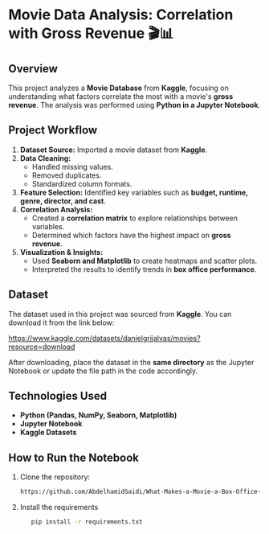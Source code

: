 # Movie Data Analysis: Correlation with Gross Revenue 🎬📊  

## Overview  
This project analyzes a **Movie Database** from **Kaggle**, focusing on understanding what factors correlate the most with a movie's **gross revenue**. The analysis was performed using **Python in a Jupyter Notebook**.  

## Project Workflow  
1. **Dataset Source:** Imported a movie dataset from **Kaggle**.  
2. **Data Cleaning:**  
   - Handled missing values.  
   - Removed duplicates.  
   - Standardized column formats.  
3. **Feature Selection:** Identified key variables such as **budget, runtime, genre, director, and cast**.  
4. **Correlation Analysis:**  
   - Created a **correlation matrix** to explore relationships between variables.  
   - Determined which factors have the highest impact on **gross revenue**.  
5. **Visualization & Insights:**  
   - Used **Seaborn and Matplotlib** to create heatmaps and scatter plots.  
   - Interpreted the results to identify trends in **box office performance**.  

## Dataset  
The dataset used in this project was sourced from **Kaggle**. You can download it from the link below:  

https://www.kaggle.com/datasets/danielgrijalvas/movies?resource=download

After downloading, place the dataset in the **same directory** as the Jupyter Notebook or update the file path in the code accordingly.

## Technologies Used  
- **Python (Pandas, NumPy, Seaborn, Matplotlib)**  
- **Jupyter Notebook**  
- **Kaggle Datasets**  

## How to Run the Notebook  
1. Clone the repository:  
   ```bash
   https://github.com/AbdelhamidSaidi/What-Makes-a-Movie-a-Box-Office-Hit

   ```
2. Install the requirements
   ```bash
      pip install -r requirements.txt
   ```
